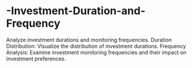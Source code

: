 # -Investment-Duration-and-Frequency
Analyze investment durations and monitoring frequencies.
Duration Distribution: Visualize the distribution of investment durations.
Frequency Analysis: Examine investment monitoring frequencies and their impact on investment preferences.
